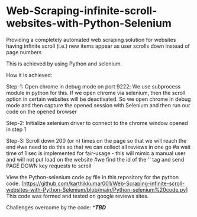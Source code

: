 # Web-Scraping-infinite-scroll-websites-with-Python-Selenium
Providing a completely automated web scraping solution for websites having infinite scroll (i.e.) new items appear as user scrolls down instead of page numbers

This is achieved by using Python and selenium.

How it is achieved:

Step-1: Open chrome in debug mode on port 9222; We use subprocess module in python for this.
        If we open chrome via selenium, then the scroll option in certain websites will be deactivated.
        So we open chrome in debug mode and then capture the opened session with Selenium and then run our code on the opened browser

Step-2: Initialize selenium driver to connect to the chrome window opened in step 1

Step-3: Scroll down 200 (or n) times on the page so that we will reach the end
    #we need to do this so that we can collect all reviews in one go
    #a wait time of 1 sec is implemented for fair-usage - this will mimic a manual user and will not put load on the website
    #we find the id of the '<body>' tag and send PAGE DOWN key requests to scroll


View the Python-selenium code.py file in this repository for the python code.
[https://github.com/karthikkumar001/Web-Scraping-infinite-scroll-websites-with-Python-Selenium/blob/main/Python-selenium%20code.py]
This code was formed and tested on google reviews sites.

Challenges overcome by the code:
****TBD***
